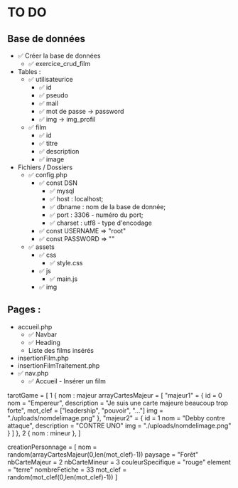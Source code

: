 # TO DO
## Base de données
* ✅ Créer la base de données
    * ✅ exercice_crud_film
* Tables :
    * ✅ utilisateurice
        * ✅ id
        * ✅ pseudo
        * ✅ mail
        * ✅ mot de passe -> password
        * ✅ img -> img_profil
    * ✅ film
        * ✅ id
        * ✅ titre
        * ✅ description
        * ✅ image
* Fichiers / Dossiers
    * ✅ config.php
        * ✅ const DSN
            * ✅ mysql
            * ✅ host : localhost;
            * ✅ dbname : nom de la base de donnée;
            * ✅ port : 3306 - numéro du port;
            * ✅ charset : utf8 - type d'encodage
        * ✅ const USERNAME => "root"
        * ✅ const PASSWORD => ""
    * ✅ assets
        * ✅ css
            * ✅ style.css
        * ✅ js
            * ✅ main.js
        * ✅ img

## Pages :
* accueil.php
    * ✅ Navbar
    * ✅ Heading
    * Liste des films insérés
* insertionFilm.php
* insertionFilmTraitement.php
* ✅ nav.php
    * ✅ Accueil - Insérer un film


tarotGame = [
    1 {
        nom : majeur
        arrayCartesMajeur = [
            "majeur1" = {
                id = 0
                nom = "Empereur",
                description = "Je suis une carte majeure beaucoup trop forte",
                mot_clef = ["leadership", "pouvoir", "..."]
                img = "./uploads/nomdelimage.png"
            },
            "majeur2" = {
                id = 1
                nom = "Debby contre attaque",
                description = "CONTRE UNO"
                img = "./uploads/nomdelimage.png"
            }
        ]
    },
    2 {
        nom : mineur
    },
]

creationPersonnage = [
    nom = random(arrayCartesMajeur(0,len(mot_clef)-1))
    paysage = "Forêt"
    nbCarteMajeur = 2
    nbCarteMineur = 3
    couleurSpecifique = "rouge"
    element = "terre"
    nombreFetiche = 33
    mot_clef = random(mot_clef(0,len(mot_clef)-1))
]